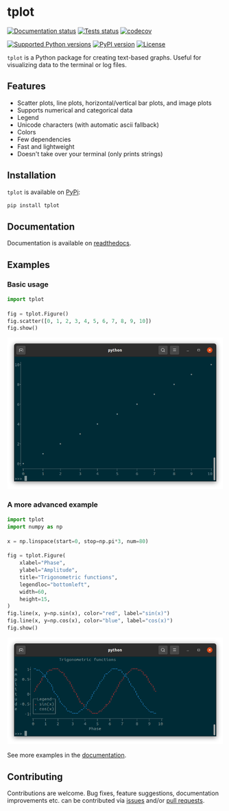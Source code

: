 # tplot

[![Documentation status](https://readthedocs.org/projects/tplot/badge/)](https://tplot.readthedocs.io/en/latest/)
[![Tests status](https://github.com/JeroenDelcour/tplot/actions/workflows/tests.yml/badge.svg)](https://github.com/JeroenDelcour/tplot/actions/workflows/tests.yml)
[![codecov](https://codecov.io/gh/JeroenDelcour/tplot/branch/master/graph/badge.svg?token=WXH7I3BGEO)](https://codecov.io/gh/JeroenDelcour/tplot)

[![Supported Python versions](https://img.shields.io/pypi/pyversions/tplot)](https://pypi.org/project/tplot/)
[![PyPI version](https://img.shields.io/pypi/v/tplot)](https://pypi.org/project/tplot/)
[![License](https://img.shields.io/github/license/jeroendelcour/tplot)](https://github.com/JeroenDelcour/tplot/blob/master/LICENSE)

`tplot` is a Python package for creating text-based graphs. Useful for visualizing data to the terminal or log files.

## Features

- Scatter plots, line plots, horizontal/vertical bar plots, and image plots
- Supports numerical and categorical data
- Legend
- Unicode characters (with automatic ascii fallback)
- Colors
- Few dependencies
- Fast and lightweight
- Doesn't take over your terminal (only prints strings)

## Installation

`tplot` is available on [PyPi](https://pypi.org/project/tplot/):

```bash
pip install tplot
```

## Documentation

Documentation is available on [readthedocs](https://tplot.readthedocs.io/en/latest/).

## Examples

### Basic usage

```python
import tplot

fig = tplot.Figure()
fig.scatter([0, 1, 2, 3, 4, 5, 6, 7, 8, 9, 10])
fig.show()
```

![Basic example](docs/images/basic.png)

### A more advanced example

```python
import tplot
import numpy as np

x = np.linspace(start=0, stop=np.pi*3, num=80)

fig = tplot.Figure(
    xlabel="Phase",
    ylabel="Amplitude",
    title="Trigonometric functions",
    legendloc="bottomleft",
    width=60,
    height=15,
)
fig.line(x, y=np.sin(x), color="red", label="sin(x)")
fig.line(x, y=np.cos(x), color="blue", label="cos(x)")
fig.show()
```

![Advanced example](docs/images/advanced.png)

See more examples in the [documentation](https://tplot.readthedocs.io/en/latest/).

## Contributing

Contributions are welcome. Bug fixes, feature suggestions, documentation improvements etc. can be contributed via [issues](https://github.com/JeroenDelcour/tplot/issues) and/or [pull requests](https://github.com/JeroenDelcour/tplot/pulls).
